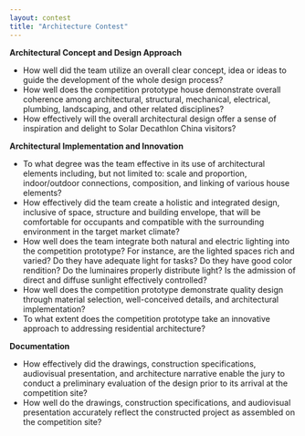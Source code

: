 ```yaml
---
layout: contest
title: "Architecture Contest"
---
```


__Architectural Concept and Design Approach__

- How well did the team utilize an overall clear concept, idea or ideas to guide the development of the whole design process?
- How well does the competition prototype house demonstrate overall coherence among architectural, structural, mechanical, electrical, plumbing, landscaping, and other related disciplines?
- How effectively will the overall architectural design offer a sense of inspiration and delight to Solar Decathlon China visitors?

__Architectural Implementation and Innovation__

- To what degree was the team effective in its use of architectural elements including, but not limited to: scale and proportion, indoor/outdoor connections, composition, and linking of various house elements?
- How effectively did the team create a holistic and integrated design, inclusive of space, structure and building envelope, that will be comfortable for occupants and compatible with the surrounding environment in the target market climate?
- How well does the team integrate both natural and electric lighting into the competition prototype? For instance, are the lighted spaces rich and varied? Do they have adequate light for tasks? Do they have good color rendition? Do the luminaires properly distribute light? Is the admission of direct and diffuse sunlight effectively controlled?
- How well does the competition prototype demonstrate quality design through material selection, well-conceived details, and architectural implementation?
- To what extent does the competition prototype take an innovative approach to addressing residential architecture?

__Documentation__

- How effectively did the drawings, construction specifications, audiovisual presentation, and architecture narrative enable the jury to conduct a preliminary evaluation of the design prior to its arrival at the competition site?
- How well do the drawings, construction specifications, and audiovisual presentation accurately reflect the constructed project as assembled on the competition site?
